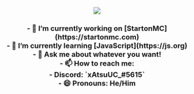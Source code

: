 <h2 align="center">
  <a href="https://github.com/xAtsuUC">
    <img align="center" src="https://github-readme-stats.vercel.app/api/?username=xAtsuUC&show_icons=true&theme=onedark">
  </a>
  <br>

<h3 align="center">
 - 🔭 I’m currently working on [StartonMC](https://startonmc.com) <br>
 - 🌱 I’m currently learning [JavaScript](https://js.org) <br>
 - 💬 Ask me about whatever you want! <br>
 - 📫 How to reach me: <br>
   - Discord: `xAtsuUC_#5615` <br>
 - 😄 Pronouns: He/Him
</h3>

<!--

**xAtsuUC/xAtsuUC** is a ✨ _special_ ✨ repository because its `README.md` (this file) appears on your GitHub profile.

Here are some ideas to get you started:

-->
